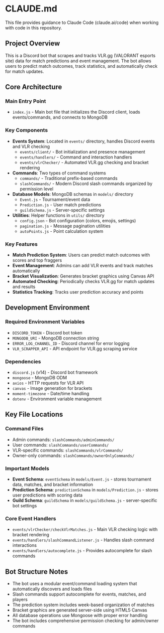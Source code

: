 # CLAUDE.md

This file provides guidance to Claude Code (claude.ai/code) when working with code in this repository.

## Project Overview

This is a Discord bot that scrapes and tracks VLR.gg (VALORANT esports site) data for match predictions and event management. The bot allows users to predict match outcomes, track statistics, and automatically check for match updates.

## Core Architecture

### Main Entry Point
- `index.js` - Main bot file that initializes the Discord client, loads events/commands, and connects to MongoDB

### Key Components
- **Events System**: Located in `events/` directory, handles Discord events and VLR checking
  - `events/client/` - Bot initialization and presence management
  - `events/handlers/` - Command and interaction handlers
  - `events/vlrChecker/` - Automated VLR.gg checking and bracket rendering
- **Commands**: Two types of command systems
  - `commands/` - Traditional prefix-based commands
  - `slashCommands/` - Modern Discord slash commands organized by permission level
- **Database Models**: MongoDB schemas in `models/` directory
  - `Event.js` - Tournament/event data
  - `Prediction.js` - User match predictions
  - `guildSchema.js` - Server-specific settings
- **Utilities**: Helper functions in `utils/` directory
  - `config.json` - Bot configuration (colors, emojis, settings)
  - `pagination.js` - Message pagination utilities
  - `autoPoints.js` - Point calculation system

### Key Features
- **Match Prediction System**: Users can predict match outcomes with scores and top fraggers
- **Event Management**: Admins can add VLR events and track matches automatically
- **Bracket Visualization**: Generates bracket graphics using Canvas API
- **Automated Checking**: Periodically checks VLR.gg for match updates and results
- **Statistics Tracking**: Tracks user prediction accuracy and points

## Development Environment

### Required Environment Variables
- `DISCORD_TOKEN` - Discord bot token
- `MONGODB_URI` - MongoDB connection string  
- `ERROR_LOG_CHANNEL_ID` - Discord channel for error logging
- `VLR_SCRAPPER_API` - API endpoint for VLR.gg scraping service

### Dependencies
- `discord.js` (v14) - Discord bot framework
- `mongoose` - MongoDB ODM
- `axios` - HTTP requests for VLR API
- `canvas` - Image generation for brackets
- `moment-timezone` - Date/time handling
- `dotenv` - Environment variable management

## Key File Locations

### Command Files
- Admin commands: `slashCommands/adminCommands/`
- User commands: `slashCommands/userCommands/`
- VLR-specific commands: `slashCommands/vlrCommands/`
- Owner-only commands: `slashCommands/ownerOnlyCommands/`

### Important Models
- **Event Schema**: `eventSchema` in `models/Event.js` - stores tournament data, matches, and bracket information
- **Prediction Schema**: `predictionSchema` in `models/Prediction.js` - stores user predictions with scoring data
- **Guild Schema**: `guildSchema` in `models/guildSchema.js` - server-specific bot settings

### Core Event Handlers
- `events/vlrChecker/checkVlrMatches.js` - Main VLR checking logic with bracket rendering
- `events/handlers/slashCommandListener.js` - Handles slash command interactions
- `events/handlers/autocomplete.js` - Provides autocomplete for slash commands

## Bot Structure Notes

- The bot uses a modular event/command loading system that automatically discovers and loads files
- Slash commands support autocomplete for events, matches, and players
- The prediction system includes week-based organization of matches
- Bracket graphics are generated server-side using HTML5 Canvas
- All database operations use Mongoose with proper error handling
- The bot includes comprehensive permission checking for admin/owner commands